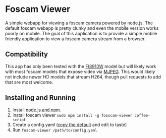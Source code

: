 # Foscam Viewer

A simple webapp for viewing a foscam camera powered by node.js. The default foscam webapp
is pretty clunky and even the mobile version works poorly on mobile. The goal of this application
is to provide a simple mobile friendly application to view a foscam camera stream from a browser.

## Compatibility

This app has only been tested with the [FI8910W](http://foscam.us/products/foscam-fi8910w-wireless-ip-camera.html) model but will likely work with most foscam models that expose video via [MJPEG](http://en.wikipedia.org/wiki/Motion_JPEG).  This would likely not include newer HD models that stream H264, though pull requests to add that are most welcome.

## Installing and Running

  1. Install [node.js and npm](https://nodejs.org/).
  2. Install foscam viewer `sudo npm install -g fosscam-viewer coffee-script`
  3. Create a config.yaml ([copy the default](https://github.com/tizzo/foscam-viewer/blob/master/default-config.yaml) and edit to taste)
  4. Run `foscam-viewer /path/to/config.yaml`
